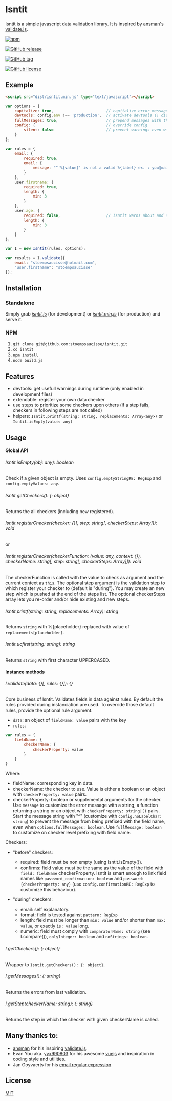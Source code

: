 Isntit
===

Isntit is a simple javascript data validation library. It is inspired by [ansman's validate.js](http://validatejs.org/).

[![npm](https://img.shields.io/npm/v/isntit.svg?style=flat-square)]()

[![GitHub release](https://img.shields.io/github/release/stoempsaucisse/isntit.svg?style=flat-square)]()

[![GitHub tag](https://img.shields.io/github/tag/stoempsaucisse/isntit.svg?style=flat-square)]()

[![GitHub license](https://img.shields.io/badge/license-MIT-blue.svg?style=flat-square)](https://raw.githubusercontent.com/stoempsaucisse/isntit/master/LICENSE)

Example
---

```html
<script src="dist/isntit.min.js" type="text/javascript"></script>
```

```js
var options = {
    capitalize: true,                       // capitalize error messages
    devtools: config.env !== 'production',  // activate devtools (! disabled in production files)
    fullMessages: true,                     // prepend messages with the field name
    config: {                               // override config
        silent: false                       // prevent warnings even with devtools
    }
};

var rules = {
    email: {
        required: true,
        email: {
            message: "^'%{value}' is not a valid %{label} ex. : you@mail.com"
        }
    },
    user.firstname: {
        required: true,
        length: {
            min: 3
        }
    },
    user.age: {
        required: false,                    // Isntit warns about and skip a rule with false
        length: {
            min: 3
        }
    }
};

var I = new Isntit(rules, options);

var results = I.validate({
    email: "stoempsaucisse@hotmail.com",
    "user.firstname": "stoempsaucisse"
});

```

Installation
---
### Standalone
Simply grab [*isntit.js*](https://raw.githubusercontent.com/stoempsaucisse/isntit/master/dist/isntit.js) (for development) or [*isntit.min.js*](https://raw.githubusercontent.com/stoempsaucisse/isntit/master/dist/isntit.min.js) (for production) and serve it.

### NPM
1. `git clone git@github.com:stoempsaucisse/isntit.git`
2. `cd isntit`
3. `npm install`
4. `node build.js`

Features
---
* devtools: get usefull warnings during runtime (only enabled in development files)
* extendable: register your own data checker
* use steps to prioritize some checkers upon others (if a step fails, checkers in following steps are not called)
* helpers: `Isntit.printf(string: string, replacements: Array<any>)` or `Isntit.isEmpty(value: any)`

Usage
---

#### Global API

###### Isntit.isEmpty(obj: any): boolean
Check if a given object is empty. Uses `config.emptyStringRE: RegExp` and `config.emptyValues: any`.

###### Isntit.getCheckers(): {: object}
Returns the all checkers (including new registered).

###### Isntit.registerChecker(checker: {}[, step: string[, checkerSteps: Array<string>]]): void

or

###### Isntit.registerChecker(checkerFunction: (value: any, context: {}), checkerName: string[, step: string[, checkerSteps: Array<string>]]): void

The checkerFunction is called with the value to check as argument and the current context as `this`. The optional step argument is the validation step to which register your checker to (default is "during"). You may create an new step which is pushed at the end of the steps list. The optional checkerSteps array lets you re-order and/or hide existing and new steps.

###### Isntit.printf(string: string, replacements: Array<string>): string
Returns `string` with %{placeholder} replaced with value of `replacements[placeholder]`.

###### Isntit.ucfirst(string: string): string
Returns `string` with first character UPPERCASED.

#### Instance methods

###### I.validate(data: {}[, rules: {}]): {}
Core business of Isntit. Validates fields in data against rules. By default the rules provided during instanciation are used. To override those default rules, provide the optional rule argument.

* `data`: an object of `fieldName: value` pairs with the key
* `rules`:

```js
var rules = {
    fieldName: {
        checkerName: {
            checkerProperty: value
        }
    }
}
```

Where:

* fieldName: corresponding key in data.
* checkerName: the checker to use. Value is either a boolean or an object with `checkerProperty: value` pairs.
* checkerProperty: boolean or supplemental arguments for the checker. Use `message` to customize the error message with a string, a function returning a string or an object with `checkerProperty: string|()` pairs. Start the message string with "^" (customize with `config.noLabelChar: string`) to prevent the message from being prefixed with the field name, even when `options.fullMessages: boolean`. Use `fullMessage: boolean` to customize on checker level prefixing with field name.

Checkers:

* "before" checkers:
    * required: field must be non empty (using Isntit.isEmpty()).
    * confirms: field value must be the same as the value of the field with `field: fieldName` checkerProperty. Isntit is smart enough to link field names like `password_confirmation: boolean` and `password: {checkerProperty: any}` (use `config.confirmationRE: RegExp` to customize this behaviour).

* "during" checkers:
    * email: self explanatory.
    * format: field is tested against `pattern: RegExp`
    * length: field must be longer than `min: value` and/or shorter than `max: value`, or exactly `is: value` long.
    * numeric: field must comply with `comparatorName: string` (see I.compare()), `onlyInteger: boolean` and `noStrings: boolean`.

###### I.getCheckers(): {: object}
Wrapper to `Isntit.getCheckers(): {: object}`.

###### I.getMessages(): {: string}
Returns the errors from last validation.

###### I.getStep(checkerName: string): {: string}
Returns the step in which the checker with given checkerName is called.

Many thanks to:
---
* [ansman](https://github.com/ansman) for his inspiring [validate.js](http://validatejs.org/).
* Evan You aka. [yyx990803](https://github.com/vuejs) for his awesome [vuejs](http://vuejs.org) and inspiration in coding style and utilities.
* Jan Goyvaerts for his [email regular expression](http://www.regular-expressions.info/email.html)

License
---
[MIT](http://opensource.org/licenses/MIT)
